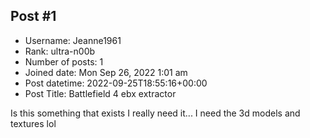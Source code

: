 ## Post #1
- Username: Jeanne1961
- Rank: ultra-n00b
- Number of posts: 1
- Joined date: Mon Sep 26, 2022 1:01 am
- Post datetime: 2022-09-25T18:55:16+00:00
- Post Title: Battlefield 4 ebx extractor

Is this something that exists I really need it... I need the 3d models and textures lol
